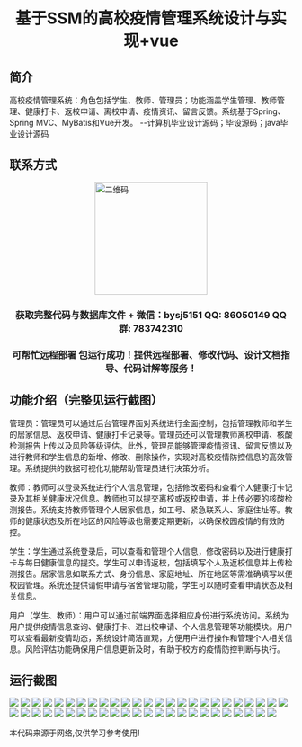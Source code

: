 <p><h1 align="center">基于SSM的高校疫情管理系统设计与实现+vue</h1></p>

## 简介
高校疫情管理系统：角色包括学生、教师、管理员；功能涵盖学生管理、教师管理、健康打卡、返校申请、离校申请、疫情资讯、留言反馈。系统基于Spring、Spring MVC、MyBatis和Vue开发。    --计算机毕业设计源码；毕设源码；java毕业设计源码


## 联系方式
<img src="https://bs-1329754181.cos.ap-shanghai.myqcloud.com/wx.jpg" alt="二维码" style="display: block; margin: 0 auto;" width="200px">
<p><h3 align="center">获取完整代码与数据库文件 + 微信：bysj5151 QQ: 86050149 QQ群: 783742310</h3></p>
<p><h3 align="center">可帮忙远程部署 包运行成功！提供远程部署、修改代码、设计文档指导、代码讲解等服务！</h3></p>

## 功能介绍（完整见运行截图）
管理员：管理员可以通过后台管理界面对系统进行全面控制，包括管理教师和学生的居家信息、返校申请、健康打卡记录等。管理员还可以管理教师离校申请、核酸检测报告上传以及风险等级评估。此外，管理员能够管理疫情资讯、留言反馈以及进行教师和学生信息的新增、修改、删除操作，实现对高校疫情防控信息的高效管理。系统提供的数据可视化功能帮助管理员进行决策分析。

教师：教师可以登录系统进行个人信息管理，包括修改密码和查看个人健康打卡记录及其相关健康状况信息。教师也可以提交离校或返校申请，并上传必要的核酸检测报告。系统支持教师管理个人居家信息，如工号、紧急联系人、家庭住址等。教师的健康状态及所在地区的风险等级也需要定期更新，以确保校园疫情的有效防控。

学生：学生通过系统登录后，可以查看和管理个人信息，修改密码以及进行健康打卡与每日健康信息的提交。学生可以申请返校，包括填写个人及返校信息并上传检测报告。居家信息如联系方式、身份信息、家庭地址、所在地区等需准确填写以便校园管理。系统还提供请假申请与宿舍管理功能，学生可以随时查看申请状态及相关信息。

用户（学生、教师）：用户可以通过前端界面选择相应身份进行系统访问。系统为用户提供疫情信息查询、健康打卡、进出校申请、个人信息管理等功能模块。用户可以查看最新疫情动态，系统设计简洁直观，方便用户进行操作和管理个人相关信息。风险评估功能确保用户信息更新及时，有助于校方的疫情防控判断与执行。


## 运行截图
![](https://bs-1329754181.cos.ap-shanghai.myqcloud.com/ssm/UniversityPandemicManagementSystem/img/001.jpg)
![](https://bs-1329754181.cos.ap-shanghai.myqcloud.com/ssm/UniversityPandemicManagementSystem/img/002.jpg)
![](https://bs-1329754181.cos.ap-shanghai.myqcloud.com/ssm/UniversityPandemicManagementSystem/img/003.jpg)
![](https://bs-1329754181.cos.ap-shanghai.myqcloud.com/ssm/UniversityPandemicManagementSystem/img/004.jpg)
![](https://bs-1329754181.cos.ap-shanghai.myqcloud.com/ssm/UniversityPandemicManagementSystem/img/005.jpg)
![](https://bs-1329754181.cos.ap-shanghai.myqcloud.com/ssm/UniversityPandemicManagementSystem/img/006.jpg)
![](https://bs-1329754181.cos.ap-shanghai.myqcloud.com/ssm/UniversityPandemicManagementSystem/img/007.jpg)
![](https://bs-1329754181.cos.ap-shanghai.myqcloud.com/ssm/UniversityPandemicManagementSystem/img/008.jpg)
![](https://bs-1329754181.cos.ap-shanghai.myqcloud.com/ssm/UniversityPandemicManagementSystem/img/009.jpg)
![](https://bs-1329754181.cos.ap-shanghai.myqcloud.com/ssm/UniversityPandemicManagementSystem/img/010.jpg)
![](https://bs-1329754181.cos.ap-shanghai.myqcloud.com/ssm/UniversityPandemicManagementSystem/img/011.jpg)
![](https://bs-1329754181.cos.ap-shanghai.myqcloud.com/ssm/UniversityPandemicManagementSystem/img/012.jpg)
![](https://bs-1329754181.cos.ap-shanghai.myqcloud.com/ssm/UniversityPandemicManagementSystem/img/013.jpg)
![](https://bs-1329754181.cos.ap-shanghai.myqcloud.com/ssm/UniversityPandemicManagementSystem/img/014.jpg)
![](https://bs-1329754181.cos.ap-shanghai.myqcloud.com/ssm/UniversityPandemicManagementSystem/img/015.jpg)
![](https://bs-1329754181.cos.ap-shanghai.myqcloud.com/ssm/UniversityPandemicManagementSystem/img/016.jpg)
![](https://bs-1329754181.cos.ap-shanghai.myqcloud.com/ssm/UniversityPandemicManagementSystem/img/017.jpg)
![](https://bs-1329754181.cos.ap-shanghai.myqcloud.com/ssm/UniversityPandemicManagementSystem/img/018.jpg)
![](https://bs-1329754181.cos.ap-shanghai.myqcloud.com/ssm/UniversityPandemicManagementSystem/img/019.jpg)
![](https://bs-1329754181.cos.ap-shanghai.myqcloud.com/ssm/UniversityPandemicManagementSystem/img/020.jpg)
![](https://bs-1329754181.cos.ap-shanghai.myqcloud.com/ssm/UniversityPandemicManagementSystem/img/021.jpg)
![](https://bs-1329754181.cos.ap-shanghai.myqcloud.com/ssm/UniversityPandemicManagementSystem/img/022.jpg)
![](https://bs-1329754181.cos.ap-shanghai.myqcloud.com/ssm/UniversityPandemicManagementSystem/img/023.jpg)
![](https://bs-1329754181.cos.ap-shanghai.myqcloud.com/ssm/UniversityPandemicManagementSystem/img/024.jpg)
![](https://bs-1329754181.cos.ap-shanghai.myqcloud.com/ssm/UniversityPandemicManagementSystem/img/025.jpg)
![](https://bs-1329754181.cos.ap-shanghai.myqcloud.com/ssm/UniversityPandemicManagementSystem/img/026.jpg)
![](https://bs-1329754181.cos.ap-shanghai.myqcloud.com/ssm/UniversityPandemicManagementSystem/img/027.jpg)
![](https://bs-1329754181.cos.ap-shanghai.myqcloud.com/ssm/UniversityPandemicManagementSystem/img/028.jpg)
![](https://bs-1329754181.cos.ap-shanghai.myqcloud.com/ssm/UniversityPandemicManagementSystem/img/029.jpg)
![](https://bs-1329754181.cos.ap-shanghai.myqcloud.com/ssm/UniversityPandemicManagementSystem/img/030.jpg)
![](https://bs-1329754181.cos.ap-shanghai.myqcloud.com/ssm/UniversityPandemicManagementSystem/img/031.jpg)
![](https://bs-1329754181.cos.ap-shanghai.myqcloud.com/ssm/UniversityPandemicManagementSystem/img/032.jpg)
![](https://bs-1329754181.cos.ap-shanghai.myqcloud.com/ssm/UniversityPandemicManagementSystem/img/033.jpg)
![](https://bs-1329754181.cos.ap-shanghai.myqcloud.com/ssm/UniversityPandemicManagementSystem/img/034.jpg)
![](https://bs-1329754181.cos.ap-shanghai.myqcloud.com/ssm/UniversityPandemicManagementSystem/img/035.jpg)
![](https://bs-1329754181.cos.ap-shanghai.myqcloud.com/ssm/UniversityPandemicManagementSystem/img/036.jpg)
![](https://bs-1329754181.cos.ap-shanghai.myqcloud.com/ssm/UniversityPandemicManagementSystem/img/037.jpg)
![](https://bs-1329754181.cos.ap-shanghai.myqcloud.com/ssm/UniversityPandemicManagementSystem/img/038.jpg)
![](https://bs-1329754181.cos.ap-shanghai.myqcloud.com/ssm/UniversityPandemicManagementSystem/img/039.jpg)
![](https://bs-1329754181.cos.ap-shanghai.myqcloud.com/ssm/UniversityPandemicManagementSystem/img/040.jpg)
![](https://bs-1329754181.cos.ap-shanghai.myqcloud.com/ssm/UniversityPandemicManagementSystem/img/041.jpg)
![](https://bs-1329754181.cos.ap-shanghai.myqcloud.com/ssm/UniversityPandemicManagementSystem/img/042.jpg)
![](https://bs-1329754181.cos.ap-shanghai.myqcloud.com/ssm/UniversityPandemicManagementSystem/img/043.jpg)
![](https://bs-1329754181.cos.ap-shanghai.myqcloud.com/ssm/UniversityPandemicManagementSystem/img/044.jpg)
![](https://bs-1329754181.cos.ap-shanghai.myqcloud.com/ssm/UniversityPandemicManagementSystem/img/045.jpg)
![](https://bs-1329754181.cos.ap-shanghai.myqcloud.com/ssm/UniversityPandemicManagementSystem/img/046.jpg)
![](https://bs-1329754181.cos.ap-shanghai.myqcloud.com/ssm/UniversityPandemicManagementSystem/img/047.jpg)
![](https://bs-1329754181.cos.ap-shanghai.myqcloud.com/ssm/UniversityPandemicManagementSystem/img/048.jpg)
![](https://bs-1329754181.cos.ap-shanghai.myqcloud.com/ssm/UniversityPandemicManagementSystem/img/049.jpg)

<p>本代码来源于网络,仅供学习参考使用!</p>
